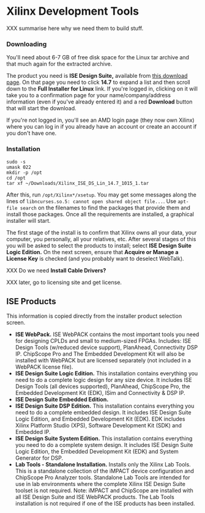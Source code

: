 Xilinx Development Tools
========================

XXX summarise here why we need them to build stuff.

### Downloading

You'll need about 6-7 GB of free disk space for the Linux tar archive and that
much again for the extracted archive.

The product you need is __ISE Design Suite,__ available from [this download
page][ise-dl]. On that page you need to click __14.7__ to expand a list and
then scroll down to the __Full Installer for Linux__ link. If you're logged in,
clicking on it will take you to a confirmation page for your
name/company/address information (even if you've already entered it) and a red
__Download__ button that will start the download.

If you're not logged in, you'll see an AMD login page (they now own Xilinx)
where you can log in if you already have an account or create an account if
you don't have one.

### Installation

    sudo -s
    umask 022
    mkdir -p /opt
    cd /opt
    tar xf ~/Downloads/Xilinx_ISE_DS_Lin_14.7_1015_1.tar

After this, run `/opt/Xilinx*/xsetup`. You may get some messages along the
lines of `libncurses.so.5: cannot open shared object file...`. Use `apt-file
search` on the filenames to find the packages that provide them and install
those packages. Once all the requirements are installed, a graphical installer
will start.

The first stage of the install is to confirm that Xilinx owns all your data,
your computer, you personally, all your relatives, etc. After several stages of
this you will be asked to select the products to install; select __ISE Design
Suite Logic Edition.__ On the next screen, ensure that __Acquire or Manage a
License Key__ is checked (and you probably want to deselect WebTalk).

XXX Do we need __Install Cable Drivers?__

XXX later, go to licensing site and get license.


ISE Products
------------

This information is copied directly from the installer product selection
screen.

- __ISE WebPack.__ ISE WebPACK contains the most important tools you need for
  designing CPLDs and small to medium-sized FPGAs. Includes: ISE Design Tools
  (w/reduced device support), PlanAhead, Connectivity DSP IP. ChipScope Pro and
  The Embedded Development Kit will also be installed with WebPACK but are
  licensed separately (not included in a WebPACK license file).
- __ISE Design Suite Logic Edition.__ This installation contains everything you
  need to do a complete logic design for any size device. It includes ISE
  Design Tools (all devices supported), PlanAhead, ChipScope Pro, the Embedded
  Development Kit (EDK), ISim and Connectivity & DSP IP.
- __ISE Design Suite Embedded Edition.__
- __ISE Design Suite DSP Edition.__ This installation contains everything you
  need to do a complete embedded design. It includes ISE Design Suite Logic
  Edition, and Embedded Development Kit (EDK). EDK includes Xilinx Platform
  Studio (XPS), Software Development Kit (SDK) and Embedded IP.
- __ISE Design Suite System Edition.__ This installation contains everything
  you need to do a complete system design. It includes ISE Design Suite Logic
  Edition, the Embedded Development Kit (EDK) and System Generator for DSP.
- __Lab Tools - Standalone Installation.__ Installs only the Xilinx Lab Tools.
  This is a standalone collection of the iMPACT device configuration and
  ChipScope Pro Analyzer tools. Standalone Lab Tools are intended for use in
  lab environments where the complete Xilinx ISE Design Suite toolset is not
  required. Note: iMPACT and ChipScope are installed with all ISE Design Suite
  and ISE WebPACK products. The Lab Tools installation is not required if one
  of the ISE products has been installed.



<!-------------------------------------------------------------------->
[ise-dl]: https://www.xilinx.com/support/download/index.html/content/xilinx/en/downloadNav/vivado-design-tools/archive-ise.html
